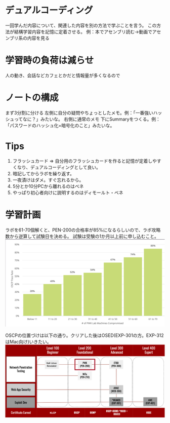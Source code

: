 # デュアルコーディング
一回学んだ内容について、関連した内容を別の方法で学ぶことを言う。
この方法が結構学習内容を記憶に定着させる。
例：本でアセンブリ読む→動画でアセンブリ系の内容を見る

# 学習時の負荷は減らせ
人の動き、会話などカフェとかだと情報量が多くなるので

# ノートの構成
まず3分割に分ける
左側に自分の疑問やちょっとしたメモ。例：「一番強いハッシュってなに？」みたいな。
右側に通常のメモ
下にSummaryをつくる。例：「パスワードのハッシュ化=暗号化のこと」みたいな。

# Tips
1. フラッシュカード => 自分用のフラッシュカードを作ると記憶が定着しやすくなり、デュアルコーディングとして良い。
2. 暗記してからラボを繰り返す。
3. 一夜漬けはダメ。すぐ忘れるから。
4. 5分とか10分PCから離れるのはベネ
5. やっぱり初心者向けに説明するのはディモールト・ベネ

# 学習計画
ラボを61-70個解くと、PEN-200の合格率が85%になるらしいので、ラボ攻略数から逆算して試験日を決める。
試験は受験の1か月以上前に申し込むこと。
![alt text](image.png)

OSCPの位置づけは以下の通り。クリアした後はOSED(EXP-301の方。EXP-312はMac向け)いきたい。
![alt text](image-1.png)